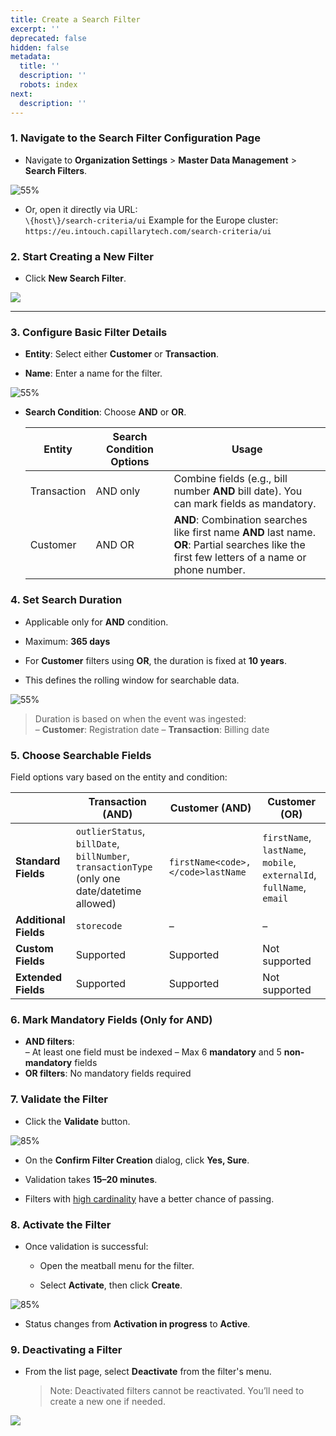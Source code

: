 ```yaml
---
title: Create a Search Filter
excerpt: ''
deprecated: false
hidden: false
metadata:
  title: ''
  description: ''
  robots: index
next:
  description: ''
---
```

### 1. Navigate to the Search Filter Configuration Page

* Navigate to **Organization Settings** > **Master Data Management** > **Search Filters**.

![ 55% ](https://files.readme.io/0b4d996b93755118145d751f4edf510981cc5029f1a281606a63e083420ea602-Search_UI.png)

* Or, open it directly via URL:\
  `\{host\}/search-criteria/ui`
  Example for the Europe cluster:
  `https://eu.intouch.capillarytech.com/search-criteria/ui`

### 2. Start Creating a New Filter

* Click **New Search Filter**.

![ ](https://files.readme.io/d8ac0b4764f631e30e53b6269dff82ef6e5c8403d3674f1b98989d54d4a1e3c4-image.png)

***

### 3. Configure Basic Filter Details

* **Entity**: Select either **Customer** or **Transaction**.

* **Name**: Enter a name for the filter.

![ 55% ](https://files.readme.io/9b297323c5c2a19b97fd6ac848446546fd50fdd4288cc4261e8be849ee6f89d6-image.png)

* **Search Condition**: Choose **AND** or **OR**.

  | **Entity**  | **Search Condition Options** | **Usage**                                                                                                                                             |
  | ----------- | ---------------------------- | ----------------------------------------------------------------------------------------------------------------------------------------------------- |
  | Transaction | AND only                     | Combine fields (e.g., bill number **AND** bill date). You can mark fields as mandatory.                                                               |
  | Customer    | AND OR                       | **AND**: Combination searches like first name **AND** last name. <br />**OR**: Partial searches like the first few letters of a name or phone number. |

### 4. Set Search Duration

* Applicable only for **AND** condition.

* Maximum: **365 days**

* For **Customer** filters using **OR**, the duration is fixed at **10 years**.

* This defines the rolling window for searchable data.

![ 55% ](https://files.readme.io/27505fed9bba6bcd18294e1e9fe005f705f4a9f66de2915b558b040995043752-image.png)

> Duration is based on when the event was ingested:\
> – **Customer**: Registration date
> – **Transaction**: Billing date

### 5. Choose Searchable Fields

Field options vary based on the entity and condition:

|                       | **Transaction (AND)**                                                                         | **Customer (AND)**                 | **Customer (OR)**                                                    |
| --------------------- | --------------------------------------------------------------------------------------------- | ---------------------------------- | -------------------------------------------------------------------- |
| **Standard Fields**   | `outlierStatus`, `billDate`, `billNumber`, `transactionType` (only one date/datetime allowed) | `firstName<code>, </code>lastName` | `firstName`, `lastName`, `mobile`, `externalId`, `fullName`, `email` |
| **Additional Fields** | `storecode`                                                                                   | –                                  | –                                                                    |
| **Custom Fields**     | Supported                                                                                     | Supported                          | Not supported                                                        |
| **Extended Fields**   | Supported                                                                                     | Supported                          | Not supported                                                        |

### 6. Mark Mandatory Fields (Only for AND)

* **AND filters**:\
  – At least one field must be indexed
  – Max 6 **mandatory** and 5 **non-mandatory** fields
* **OR filters**: No mandatory fields required

### 7. Validate the Filter

* Click the **Validate** button.

![ 85% ](https://files.readme.io/84e8a455b1d7125fe0f58347a403fd79a467b31ce2f67ef0230f2a8de2657c07-Validate_.gif)

* On the **Confirm Filter Creation** dialog, click **Yes, Sure**.

* Validation takes **15–20 minutes**.

* Filters with [high cardinality](https://docs.capillarytech.com/docs/overview-search-filter#understanding-cardinality) have a better chance of passing.

### 8. Activate the Filter

* Once validation is successful:

  * Open the meatball menu for the filter.

  * Select **Activate**, then click **Create**.

![ 85% ](https://files.readme.io/6e8b1ba671a6c6382e7b1aec6d64338c2f2e180756935c06d62ebcf4ca124567-Activate.gif)

* Status changes from **Activation in progress** to **Active**.

### 9. Deactivating a Filter

* From the list page, select **Deactivate** from the filter's menu.

  > Note: Deactivated filters cannot be reactivated. You’ll need to create a new one if needed.

![ ](https://files.readme.io/289f7f06c65f17d699ad406dfe0407a3c5c7dcadde8368a84003600783d153fc-image.png)